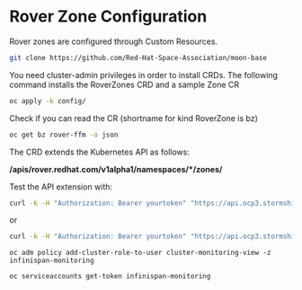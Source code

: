 # Rover Zone Configuration

Rover zones are configured through Custom Resources.

```sh
git clone https://github.com/Red-Hat-Space-Association/moon-base
```

You need cluster-admin privileges in order to install CRDs. The following command installs the RoverZones CRD and a sample Zone CR

```sh
oc apply -k config/
```

Check if you can read the CR (shortname for kind RoverZone is bz)

```sh
oc get bz rover-ffm -o json
```

The CRD extends the Kubernetes API as follows:

**/apis/rover.redhat.com/v1alpha1/namespaces/\*/zones/**

Test the API extension with:

```sh
curl -k -H "Authorization: Bearer yourtoken" "https://api.ocp3.stormshift.coe.muc.redhat.com:6443/apis/rover.redhat.com/v1alpha1/namespaces/rover/zones/"
```

or

```sh
curl -k -H "Authorization: Bearer yourtoken" "https://api.ocp3.stormshift.coe.muc.redhat.com:6443/apis/rover.redhat.com/v1alpha1/namespaces/rover/zones/rover-ffm"
```

```shell
oc adm policy add-cluster-role-to-user cluster-monitoring-view -z infinispan-monitoring

oc serviceaccounts get-token infinispan-monitoring
```